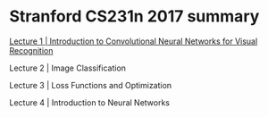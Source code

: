 # Stranford CS231n 2017 summary

[Lecture 1 | Introduction to Convolutional Neural Networks for Visual Recognition](https://www.notion.so/Introduction-to-Convolutional-Newral-Networks-for-Visual-Recognition-eedea95f73464e1a9966008b15547c1a?pvs=4)

Lecture 2 | Image Classification 

Lecture 3 | Loss Functions and Optimization

Lecture 4 | Introduction to Neural Networks 
